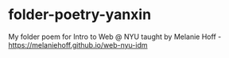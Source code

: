 # folder-poetry-yanxin
My folder poem for Intro to Web @ NYU taught by Melanie Hoff - https://melaniehoff.github.io/web-nyu-idm

